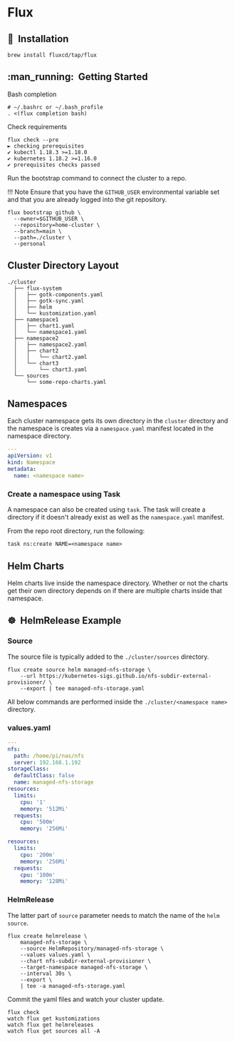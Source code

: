 # Flux

## :floppy_disk:&nbsp; Installation

```shell
brew install fluxcd/tap/flux
```

## :man_running:&nbsp; Getting Started

Bash completion

```shell
# ~/.bashrc or ~/.bash_profile
. <(flux completion bash)
```

Check requirements

```shell
flux check --pre
► checking prerequisites
✔ kubectl 1.18.3 >=1.18.0
✔ kubernetes 1.18.2 >=1.16.0
✔ prerequisites checks passed
```

Run the bootstrap command to connect the cluster to a repo.

!!! Note
    Ensure that you have the `GITHUB_USER` environmental variable set
    and that you are already logged into the git repository.

```shell
flux bootstrap github \
  --owner=$GITHUB_USER \
  --repository=home-cluster \
  --branch=main \
  --path=./cluster \
  --personal
```

## Cluster Directory Layout

```shell
./cluster
  ├── flux-system
  │   ├── gotk-components.yaml
  │   ├── gotk-sync.yaml
  │   ├── helm
  │   └── kustomization.yaml
  ├── namespace1
  │   ├── chart1.yaml
  │   └── namespace1.yaml
  ├── namespace2
  │   ├── namespace2.yaml
  │   ├── chart2
  │   │   └── chart2.yaml
  │   └── chart3
  │       └── chart3.yaml
  └── sources
      └── some-repo-charts.yaml
```

## Namespaces

Each cluster namespace gets its own directory in the `cluster` directory and
the namespace is creates via a `namespace.yaml` manifest located in the
namespace directory.

```yaml
---
apiVersion: v1
kind: Namespace
metadata:
  name: <namespace name>
```

### Create a namespace using Task

A namespace can also be created using `task`. The task will create a directory
if it doesn't already exist as well as the `namespace.yaml` manifest.

From the repo root directory, run the following:

```shell
task ns:create NAME=<namespace name>
```

## Helm Charts

Helm charts live inside the namespace directory. Whether or not the charts get
their own directory depends on if there are multiple charts inside that
namespace.

## :wheel_of_dharma:&nbsp; HelmRelease Example

### Source

The source file is typically added to the `./cluster/sources` directory.

```shell
flux create source helm managed-nfs-storage \
    --url https://kubernetes-sigs.github.io/nfs-subdir-external-provisioner/ \
    --export | tee managed-nfs-storage.yaml
```

All below commands are performed inside the `./cluster/<namespace name>`
directory.

### values.yaml

```yaml
---
nfs:
  path: /home/pi/nas/nfs
  server: 192.168.1.192
storageClass:
  defaultClass: false
  name: managed-nfs-storage
resources:
  limits:
    cpu: '1'
    memory: '512Mi'
  requests:
    cpu: '500m'
    memory: '256Mi'
```

```yaml
resources:
  limits:
    cpu: '200m'
    memory: '256Mi'
  requests:
    cpu: '100m'
    memory: '128Mi'
```

### HelmRelease

The latter part of `source` parameter needs to match the name of the
`helm source`.

```shell
flux create helmrelease \
    managed-nfs-storage \
    --source HelmRepository/managed-nfs-storage \
    --values values.yaml \
    --chart nfs-subdir-external-provisioner \
    --target-namespace managed-nfs-storage \
    --interval 30s \
    --export \
    | tee -a managed-nfs-storage.yaml
```

Commit the yaml files and watch your cluster update.

```shell
flux check
watch flux get kustomizations
watch flux get helmreleases
watch flux get sources all -A
```
